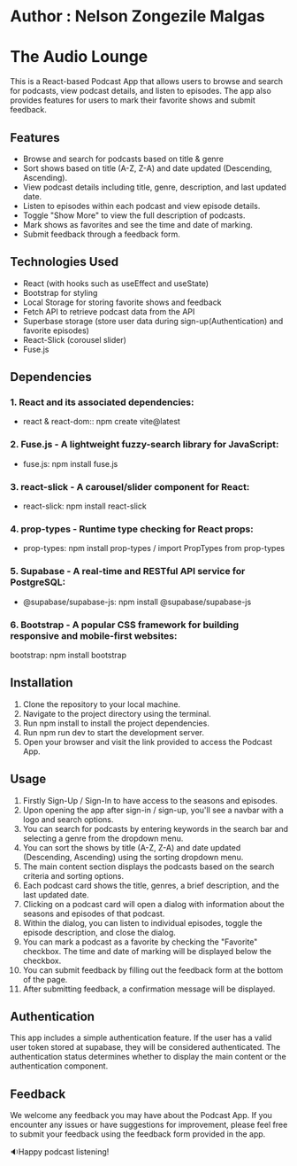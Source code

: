 # Author : Nelson Zongezile Malgas

# The Audio Lounge

This is a React-based Podcast App that allows users to browse and search for podcasts, view podcast details, and listen to episodes. The app also provides features for users to mark their favorite shows and submit feedback.

## Features

- Browse and search for podcasts based on title & genre
- Sort shows based on title (A-Z, Z-A) and date updated (Descending, Ascending).
- View podcast details including title, genre, description, and last updated date.
- Listen to episodes within each podcast and view episode details.
- Toggle "Show More" to view the full description of podcasts.
- Mark shows as favorites and see the time and date of marking.
- Submit feedback through a feedback form.

## Technologies Used

- React (with hooks such as useEffect and useState)
- Bootstrap for styling
- Local Storage for storing favorite shows and feedback
- Fetch API to retrieve podcast data from the API
- Superbase storage (store user data during sign-up(Authentication) and favorite episodes)
- React-Slick (corousel slider)
- Fuse.js

## Dependencies

### 1. React and its associated dependencies:

- react & react-dom:: npm create vite@latest

### 2. Fuse.js - A lightweight fuzzy-search library for JavaScript:

- fuse.js: npm install fuse.js

### 3. react-slick - A carousel/slider component for React:

- react-slick: npm install react-slick

### 4. prop-types - Runtime type checking for React props:

- prop-types: npm install prop-types / import PropTypes from prop-types

### 5. Supabase - A real-time and RESTful API service for PostgreSQL:

- @supabase/supabase-js: npm install @supabase/supabase-js

### 6. Bootstrap - A popular CSS framework for building responsive and mobile-first websites:

bootstrap: npm install bootstrap

## Installation

1. Clone the repository to your local machine.
2. Navigate to the project directory using the terminal.
3. Run npm install to install the project dependencies.
4. Run npm run dev to start the development server.
5. Open your browser and visit the link provided to access the Podcast App.

## Usage

1. Firstly Sign-Up / Sign-In to have access to the seasons and episodes.
2. Upon opening the app after sign-in / sign-up, you'll see a navbar with a logo and search options.
3. You can search for podcasts by entering keywords in the search bar and selecting a genre from the dropdown menu.
4. You can sort the shows by title (A-Z, Z-A) and date updated (Descending, Ascending) using the sorting dropdown menu.
5. The main content section displays the podcasts based on the search criteria and sorting options.
6. Each podcast card shows the title, genres, a brief description, and the last updated date.
7. Clicking on a podcast card will open a dialog with information about the seasons and episodes of that podcast.
8. Within the dialog, you can listen to individual episodes, toggle the episode description, and close the dialog.
9. You can mark a podcast as a favorite by checking the "Favorite" checkbox. The time and date of marking will be displayed below the checkbox.
10. You can submit feedback by filling out the feedback form at the bottom of the page.
11. After submitting feedback, a confirmation message will be displayed.

## Authentication

This app includes a simple authentication feature. If the user has a valid user token stored at supabase, they will be considered authenticated. The authentication status determines whether to display the main content or the authentication component.

## Feedback

We welcome any feedback you may have about the Podcast App. If you encounter any issues or have suggestions for improvement, please feel free to submit your feedback using the feedback form provided in the app.

🔉Happy podcast listening!

